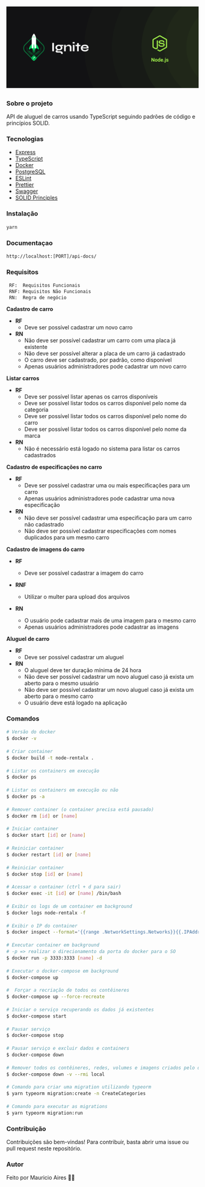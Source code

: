 <h1 align="center">
    <img src="./github/assets/cover.png">
</h1>

### Sobre o projeto

API de aluguel de carros usando TypeScript seguindo padrões de código e princípios SOLID.

### Tecnologias

- [Express](https://expressjs.com/)
- [TypeScript](https://www.typescriptlang.org/docs/)
- [Docker](https://docs.docker.com/)
- [PostgreSQL](https://www.postgresql.org/docs/)
- [ESLint](https://eslint.org/docs/user-guide/getting-started)
- [Prettier](https://prettier.io/docs/en/)
- [Swagger](https://swagger.io/docs/)
- [SOLID Principles](https://en.wikipedia.org/wiki/SOLID)

### Instalação

```sh
yarn
```

### Documentaçao

```sh
http://localhost:[PORT]/api-docs/
```

### Requisitos

```
 RF:  Requisitos Funcionais
 RNF: Requisitos Não Funcionais
 RN:  Regra de negócio
```

**Cadastro de carro**

- **RF**
  - Deve ser possível cadastrar um novo carro
- **RN**
  - Não deve ser possível cadastrar um carro com uma placa já existente
  - Não deve ser possível alterar a placa de um carro já cadastrado
  - O carro deve ser cadastrado, por padrão, como disponível
  - Apenas usuários administradores pode cadastrar um novo carro

**Listar carros**

- **RF**
  - Deve ser possível listar apenas os carros disponíveis
  - Deve ser possível listar todos os carros disponível pelo nome da categoria
  - Deve ser possível listar todos os carros disponível pelo nome do carro
  - Deve ser possível listar todos os carros disponível pelo nome da marca
- **RN**
  - Não é necessário está logado no sistema para listar os carros cadastrados

**Cadastro de especificações no carro**

- **RF**
  - Deve ser possível cadastrar uma ou mais especificações para um carro
  - Apenas usuários administradores pode cadastrar uma nova especificação
- **RN**
  - Não deve ser possível cadastrar uma especificação para um carro não cadastrado
  - Não deve ser possível cadastrar especificações com nomes duplicados para um mesmo carro

**Cadastro de imagens do carro**

- **RF**

  - Deve ser possível cadastrar a imagem do carro

- **RNF**
  - Utilizar o multer para upload dos arquivos
- **RN**
  - O usuário pode cadastrar mais de uma imagem para o mesmo carro
  - Apenas usuários administradores pode cadastrar as imagens

**Aluguel de carro**

- **RF**
  - Deve ser possível cadastrar um aluguel
- **RN**
  - O aluguel deve ter duração mínima de 24 hora
  - Não deve ser possível cadastrar um novo aluguel caso já exista um aberto para o mesmo usuário
  - Não deve ser possível cadastrar um novo aluguel caso já exista um aberto para o mesmo carro
  - O usuário deve está logado na aplicação

### Comandos

```bash
# Versão do docker
$ docker -v

# Criar container
$ docker build -t node-rentalx .

# Listar os containers em execução
$ docker ps

# Listar os containers em execução ou não
$ docker ps -a

# Remover container (o container precisa está pausado)
$ docker rm [id] or [name]

# Iniciar container
$ docker start [id] or [name]

# Reiniciar container
$ docker restart [id] or [name]

# Reiniciar container
$ docker stop [id] or [name]

# Acessar o container (ctrl + d para sair)
$ docker exec -it [id] or [name] /bin/bash

# Exibir os logs de um container em background
$ docker logs node-rentalx -f

# Exibir o IP do container
$ docker inspect --format='{{range .NetworkSettings.Networks}}{{.IPAddress}}{{end}}' [name]

# Executar container em background
# -p => realizar o direcionamento da porta do docker para o SO
$ docker run -p 3333:3333 [name] -d

# Executar o docker-compose em background
$ docker-compose up

#  Forçar a recriação de todos os contêineres
$ docker-compose up --force-recreate

# Iniciar o serviço recuperando os dados já existentes
$ docker-compose start

# Pausar serviço
$ docker-compose stop

# Pausar serviço e excluir dados e containers
$ docker-compose down

# Remover todos os contêineres, redes, volumes e imagens criados pelo docker-compose up
$ docker-compose down -v --rmi local

# Comando para criar uma migration utilizando typeorm
$ yarn typeorm migration:create -n CreateCategories

# Comando para executar as migrations
$ yarn typeorm migration:run
```

### Contribuição

Contribuições são bem-vindas! Para contribuir, basta abrir uma issue ou pull request neste repositório.

### Autor

Feito por Mauricio Aires 👋🏽
